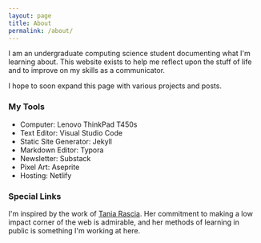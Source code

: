 ```yaml
---
layout: page
title: About
permalink: /about/
---
```


I am an undergraduate computing science student documenting what I'm learning about. This website exists to help me reflect upon the stuff of life and to improve on my skills as a communicator.

I hope to soon expand this page with various projects and posts.

### My Tools

- Computer: Lenovo ThinkPad T450s
- Text Editor: Visual Studio Code
- Static Site Generator: Jekyll
- Markdown Editor: Typora
- Newsletter: Substack
- Pixel Art: Aseprite
- Hosting: Netlify

### Special Links 

I'm inspired by the work of [Tania Rascia](https://www.taniarascia.com). Her commitment to making a low impact corner of the web is admirable, and her methods of learning in public is something I'm working at here.